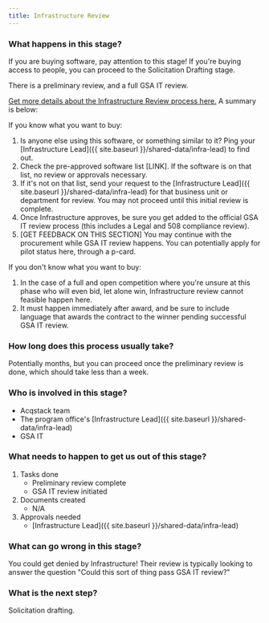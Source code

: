 ```yaml
---
title: Infrastructure Review
---
```


### What happens in this stage? 
If you are buying software, pay attention to this stage! If you're buying access to people, you can proceed to the Solicitation Drafting stage. 

There is a preliminary review, and a full GSA IT review.

[Get more details about the Infrastructure Review process here.](https://docs.google.com/document/d/1AUyRggdKWLRcHC3E4ssHE_2tmOaDYTv0ex0lgwbwFSA/edit) A summary is below:

If you know what you want to buy: 

1. Is anyone else using this software, or something similar to it? Ping your [Infrastructure Lead]({{ site.baseurl }}/shared-data/infra-lead) to find out.
2. Check the pre-approved software list [LINK]. If the software is on that list, no review or approvals necessary. 
3. If it's not on that list, send your request to the [Infrastructure Lead]({{ site.baseurl }}/shared-data/infra-lead) for that business unit or department for review. You may not proceed until this initial review is complete.
4. Once Infrastructure approves, be sure you get added to the official GSA IT review process (this includes a Legal and 508 compliance review).
5. [GET FEEDBACK ON THIS SECTION] You may continue with the procurement while GSA IT review happens. You can potentially apply for pilot status here, through a p-card.

If you don't know what you want to buy: 

1. In the case of a full and open competition where you're unsure at this phase who will even bid, let alone win, Infrastructure review cannot feasible happen here. 
2. It must happen immediately after award, and be sure to include language that awards the contract to the winner pending successful GSA IT review.

### How long does this process usually take?
Potentially months, but you can proceed once the preliminary review is done, which should take less than a week.

### Who is involved in this stage? 

- Acqstack team
- The program office's [Infrastructure Lead]({{ site.baseurl }}/shared-data/infra-lead)
- GSA IT

### What needs to happen to get us out of this stage? 

1. Tasks done
	- Preliminary review complete
	- GSA IT review initiated
2. Documents created
	- N/A
3. Approvals needed
	- [Infrastructure Lead]({{ site.baseurl }}/shared-data/infra-lead)

### What can go wrong in this stage? 

You could get denied by Infrastructure! Their review is typically looking to answer the question "Could this sort of thing pass GSA IT review?" 

### What is the next step?
Solicitation drafting.

